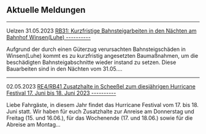Aktuelle Meldungen
----------

---

 Uelzen 31.05.2023 [RB31: Kurzfristige Bahnsteigarbeiten in den Nächten am Bahnhof Winsen(Luhe) ----------](https://www.der-metronom.de/aktuell/rb31-kurzfristige-bahnsteigarbeiten-in-winsenluhe/)

Aufgrund der durch einen Güterzug verursachten Bahnsteigschäden in Winsen(Luhe) kommt es zu kurzfristig angesetzten Baumaßnahmen, um die beschädigten Bahnsteigabschnitte wieder instand zu setzen. Diese Bauarbeiten sind in den Nächten vom 31.05....

---

02.05.2023 [RE4/RB41 Zusatzhalte in Scheeßel zum diesjährigen Hurricane Festival 17. Juni bis 18. Juni 2023 ----------](https://www.der-metronom.de/aktuell/re4-rb41-zusatzhalte-in-scheessel-zum-diesjaehrigen-hurricane-festival-17-juni-bis-18-juni-2023/)

Liebe Fahrgäste,
in diesem Jahr findet das Hurricane Festival vom 17. bis 18. Juni statt.
Wir haben für euch Zusatzhalte zur Anreise am Donnerstag und Freitag (15. und 16.06.), für das Wochenende (17. und 18.06.) sowie für die Abreise am Montag...
